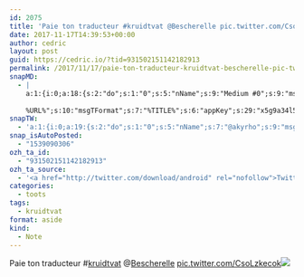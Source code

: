 ```yaml
---
id: 2075
title: 'Paie ton traducteur #kruidtvat @Bescherelle pic.twitter.com/CsoLzkecok'
date: 2017-11-17T14:39:53+00:00
author: cedric
layout: post
guid: https://cedric.io/?tid=931502151142182913
permalink: /2017/11/17/paie-ton-traducteur-kruidtvat-bescherelle-pic-twitter-com-csolzkecok/
snapMD:
  - |
    a:1:{i:0;a:18:{s:2:"do";s:1:"0";s:5:"nName";s:9:"Medium #0";s:9:"msgFormat";s:19:"%FULLTEXT%
    
    %URL%";s:10:"msgTFormat";s:7:"%TITLE%";s:6:"appKey";s:29:"x5g9a34l5z294i5y2q284e4g54454";s:6:"appSec";s:85:"d3h0a44e4s2b4i5u2r234m5f5b4v2l5q2a444h574347464a454x2w20374447494c484b4w2c464f5u2d4z2";s:8:"inclTags";s:1:"1";s:7:"fltrsOn";i:0;s:5:"fltrs";a:0:{}s:7:"proxyOn";i:0;s:7:"useSURL";i:0;s:1:"v";i:350;s:4:"publ";s:1:"0";s:11:"accessToken";s:65:"2353413aa5437433e5648ccf74a16119308317c52d1a24d8ed99f26add037528a";s:12:"appAppUserID";s:65:"104b21fd8da79171a6e7bf800d03b4b761204f242935e05d2d86850a6b1635f77";s:14:"appAppUserName";s:26:"Cédric Bousmanne (akyrho)";s:13:"appAppUserURL";s:26:"https://medium.com/@akyrho";s:7:"pubList";a:0:{}}}
snapTW:
  - 'a:1:{i:0;a:19:{s:2:"do";s:1:"0";s:5:"nName";s:7:"@akyrho";s:9:"msgFormat";s:26:"%TITLE%. %EXCERPT% - %URL%";s:6:"appKey";s:55:"x5g9a8325v2y475r3c4m48584n53446p423r3r5u3e356j5j3k4r2p3";s:6:"appSec";s:105:"d3h0a94o46415u594v3q5l5n5l4r4x474x4j484o473u4i5w2m4k494z2k344n306n5r3l5v2s554p4n3p3k45495c3z4v4d3m3u5w525";s:7:"fltrsOn";i:0;s:5:"fltrs";a:0:{}s:7:"proxyOn";i:0;s:7:"useSURL";i:0;s:1:"v";i:350;s:5:"twURL";s:25:"http://twitter.com/akyrho";s:11:"accessToken";s:50:"6678782-Eyg60SCeh7762DEIsYtTPD5GVeOuSN8ATMdF2Lpppe";s:14:"accessTokenSec";s:45:"PgGDCbcYLJnR5esZjY9ID72A33mUNCYnQwaQTBsojSJNa";s:5:"tw140";i:0;s:10:"riComments";s:1:"1";s:11:"riCommentsM";s:1:"1";s:12:"riCommentsAA";s:1:"1";s:8:"attchImg";s:1:"1";s:9:"wpImgSize";s:4:"full";}}'
snap_isAutoPosted:
  - "1539090306"
ozh_ta_id:
  - "931502151142182913"
ozh_ta_source:
  - '<a href="http://twitter.com/download/android" rel="nofollow">Twitter for Android</a>'
categories:
  - toots
tags:
  - kruidtvat
format: aside
kind:
  - Note
---
```

Paie ton traducteur <span class="hashtag hashtag_local">#<a href="https://cedric.io/tag/kruidtvat/">kruidtvat</a> <span class="username username_linked">@<a href="https://twitter.com/Bescherelle" title="Bescherelle ta mère">Bescherelle</a></span> <a href="https://twitter.com/akyrho/status/931502151142182913/photo/1" title="https://twitter.com/akyrho/status/931502151142182913/photo/1" class="link link_untco link_untco_image">pic.twitter.com/CsoLzkecok</a><span class="embed_image embed_image_yes"><a href="https://twitter.com/akyrho/status/931502151142182913/photo/1"><img src="https://i1.wp.com/pbs.twimg.com/media/DO1cQSVXkAI4l60.jpg?w=900&#038;ssl=1" data-recalc-dims="1" /></a></span></p>